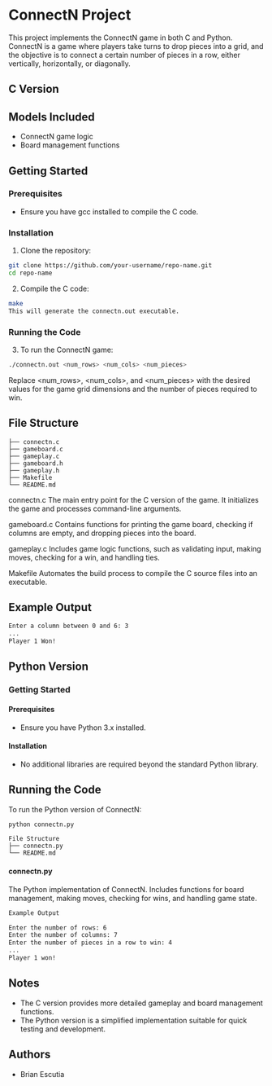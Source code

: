 # ConnectN Project

This project implements the ConnectN game in both C and Python. ConnectN is a game where players take turns to drop pieces into a grid, and the objective is to connect a certain number of pieces in a row, either vertically, horizontally, or diagonally.

## C Version

## Models Included

- ConnectN game logic
- Board management functions

## Getting Started
### Prerequisites
- Ensure you have gcc installed to compile the C code.
  
### Installation

1. Clone the repository:
   
  ```sh
  git clone https://github.com/your-username/repo-name.git
  cd repo-name
```

2. Compile the C code:

  ```sh
  make
  This will generate the connectn.out executable.
```

### Running the Code

3. To run the ConnectN game:

  ```sh
  ./connectn.out <num_rows> <num_cols> <num_pieces>
```
Replace <num_rows>, <num_cols>, and <num_pieces> with the desired values for the game grid dimensions and the number of pieces required to win.

## File Structure

```
├── connectn.c
├── gameboard.c
├── gameplay.c
├── gameboard.h
├── gameplay.h
├── Makefile
└── README.md
```

connectn.c
The main entry point for the C version of the game. It initializes the game and processes command-line arguments.

gameboard.c
Contains functions for printing the game board, checking if columns are empty, and dropping pieces into the board.

gameplay.c
Includes game logic functions, such as validating input, making moves, checking for a win, and handling ties.

Makefile
Automates the build process to compile the C source files into an executable.

## Example Output

```sh
Enter a column between 0 and 6: 3
...
Player 1 Won!
```

## Python Version

### Getting Started

#### Prerequisites
- Ensure you have Python 3.x installed.
  
#### Installation

- No additional libraries are required beyond the standard Python library.

## Running the Code

To run the Python version of ConnectN:

```sh
python connectn.py
```

```
File Structure
├── connectn.py
└── README.md
```

#### connectn.py
The Python implementation of ConnectN. Includes functions for board management, making moves, checking for wins, and handling game state.

```sh
Example Output

Enter the number of rows: 6
Enter the number of columns: 7
Enter the number of pieces in a row to win: 4
...
Player 1 won!
```

## Notes

- The C version provides more detailed gameplay and board management functions.
- The Python version is a simplified implementation suitable for quick testing and development.

## Authors
- Brian Escutia 
